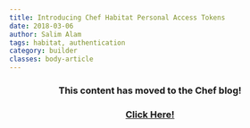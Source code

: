 ```yaml
---
title: Introducing Chef Habitat Personal Access Tokens
date: 2018-03-06
author: Salim Alam
tags: habitat, authentication
category: builder
classes: body-article
---
```


<h3><p style="text-align: center;">This content has moved to the Chef blog!</p></h3>
<h3><a href="https://blog.chef.io/2018/03/06/introducing-habitat-personal-access-tokens"><p style="text-align: center;">Click Here!</p></a></h3>